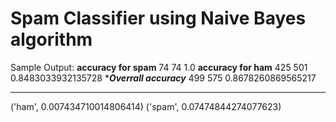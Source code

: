 # Spam Classifier using Naive Bayes algorithm

Sample Output:
****************accuracy for spam****************
74
74
1.0
****************accuracy for ham****************
425
501
0.8483033932135728
****************Overrall accuracy***************
499
575
0.8678260869565217
********************************
('ham', 0.007434710014806414)
('spam', 0.07474844274077623)
